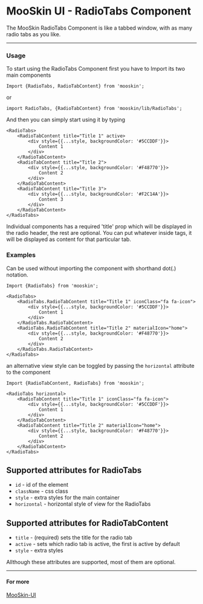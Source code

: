 # MooSkin UI - RadioTabs Component

The MooSkin RadioTabs Component is like a tabbed window, with as many radio tabs as you like.

___

### Usage

To start using the RadioTabs Component first you have to Import its two main components

```
Import {RadioTabs, RadioTabContent} from 'mooskin';
```
or
```
import RadioTabs, {RadioTabContent} from 'mooskin/lib/RadioTabs';
```

And then you can simply start using it by typing

```
<RadioTabs>
    <RadioTabContent title="Title 1" active>
        <div style={{...style, backgroundColor: '#5CCDDF'}}>
            Content 1
        </div>
    </RadioTabContent>
    <RadioTabContent title="Title 2">
        <div style={{...style, backgroundColor: '#F48770'}}>
            Content 2
        </div>
    </RadioTabContent>
    <RadioTabContent title="Title 3">
        <div style={{...style, backgroundColor: '#F2C14A'}}>
            Content 3
        </div>
    </RadioTabContent>
</RadioTabs>
```


Individual <RadioTabContent> components has a required 'title' prop which will be displayed in the radio header, the rest are optional. You can put whatever inside <Content> tags, it will be displayed as content for that particular tab.

### Examples

Can be used without importing the <RadioTabContent> component with shorthand dot(.) notation.

```
Import {RadioTabs} from 'mooskin';

<RadioTabs>
    <RadioTabs.RadioTabContent title="Title 1" iconClass="fa fa-icon">
        <div style={{...style, backgroundColor: '#5CCDDF'}}>
            Content 1
        </div>
    </RadioTabs.RadioTabContent>
    <RadioTabs.RadioTabContent title="Title 2" materialIcon="home">
        <div style={{...style, backgroundColor: '#F48770'}}>
            Content 2
        </div>
    </RadioTabs.RadioTabContent>
</RadioTabs>
```

an alternative view style can be toggled by passing the `horizontal` attribute to the <RadioTabs> component

```
Import {RadioTabContent, RadioTabs} from 'mooskin';

<RadioTabs horizontal>
    <RadioTabContent title="Title 1" iconClass="fa fa-icon">
        <div style={{...style, backgroundColor: '#5CCDDF'}}>
            Content 1
        </div>
    </RadioTabContent>
    <RadioTabContent title="Title 2" materialIcon="home">
        <div style={{...style, backgroundColor: '#F48770'}}>
            Content 2
        </div>
    </RadioTabContent>
</RadioTabs>
```

<div class="playground-doc">

## Supported attributes for RadioTabs

* `id` - id of the element
* `className` - css class
* `style` - extra styles for the main container
* `horizontal` - horizontal style of view for the RadioTabs


## Supported attributes for RadioTabContent

* `title` - (required) sets the title for the radio tab
* `active` - sets which radio tab is active, the first is active by default
* `style` -  extra styles 

</div>

Allthough these attributes are supported, most of them are optional.

___

#### For more

[MooSkin-UI](https://github.com/moosend/mooskin-ui)
